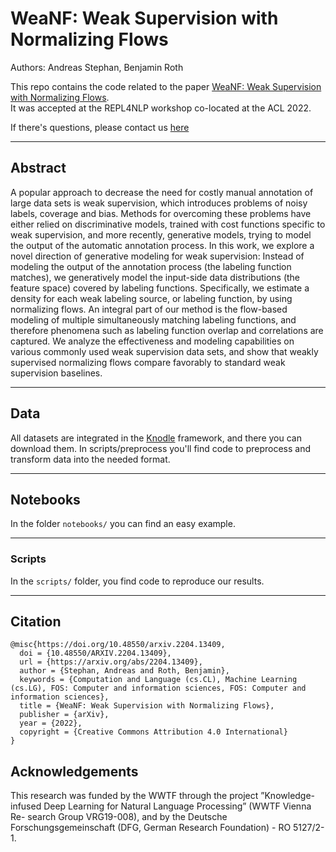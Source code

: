 # WeaNF: Weak Supervision with Normalizing Flows

Authors: Andreas Stephan, Benjamin Roth

This repo contains the code related to the paper [WeaNF: Weak Supervision with Normalizing Flows](https://arxiv.org/abs/2204.13409).
<br />It was accepted at the REPL4NLP workshop co-located at the ACL 2022. 

If there's questions, please contact us [here](mailto:andreas.stephan@univie.ac.at)

---------

## Abstract

A popular approach to decrease the need for costly manual annotation of large data sets is weak supervision, 
which introduces problems of noisy labels, coverage and bias. Methods for overcoming these problems have either relied 
on discriminative models, trained with cost functions specific to weak supervision, 
and more recently, generative models, trying to model the output of the automatic annotation process. 
In this work, we explore a novel direction of generative modeling for weak supervision: 
Instead of modeling the output of the annotation process (the labeling function matches), 
we generatively model the input-side data distributions (the feature space) covered by labeling functions. 
Specifically, we estimate a density for each weak labeling source, or labeling function, by using normalizing flows. 
An integral part of our method is the flow-based modeling of multiple simultaneously matching labeling functions, 
and therefore phenomena such as labeling function overlap and correlations are captured. 
We analyze the effectiveness and modeling capabilities on various commonly used weak supervision data sets, 
and show that weakly supervised normalizing flows compare favorably to standard weak supervision baselines.



-----

## Data 

All datasets are integrated in the [Knodle](github.com/knodle/knodle) framework, and there you can download them.
In scripts/preprocess you'll find code to preprocess and transform data into the needed format.

-----

## Notebooks

In the folder ```notebooks/``` you can find an easy example.

-----

### Scripts

In the ```scripts/``` folder, you find code to reproduce our results.

-----

## Citation

```
@misc{https://doi.org/10.48550/arxiv.2204.13409,
  doi = {10.48550/ARXIV.2204.13409},
  url = {https://arxiv.org/abs/2204.13409},
  author = {Stephan, Andreas and Roth, Benjamin},
  keywords = {Computation and Language (cs.CL), Machine Learning (cs.LG), FOS: Computer and information sciences, FOS: Computer and information sciences},
  title = {WeaNF: Weak Supervision with Normalizing Flows},  
  publisher = {arXiv},
  year = {2022},
  copyright = {Creative Commons Attribution 4.0 International}
}

```

## Acknowledgements

This research was funded by the WWTF through the project ”Knowledge-infused Deep Learning for Natural Language Processing” (WWTF Vienna Re- search Group VRG19-008), and by the Deutsche Forschungsgemeinschaft (DFG, German Research Foundation) - RO 5127/2-1.

